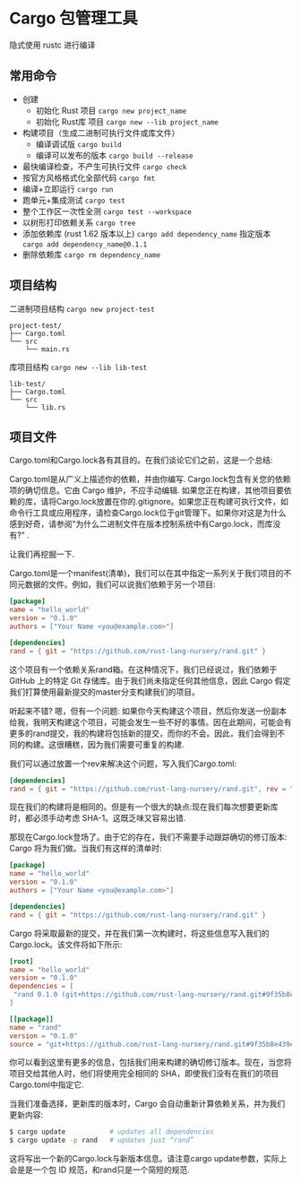 # Cargo 包管理工具

隐式使用 rustc 进行编译

## 常用命令

* 创建
    * 初始化 Rust 项目 `cargo new project_name`
    * 初始化 Rust库 项目 `cargo new --lib project_name`
* 构建项目（生成二进制可执行文件或库文件）
    * 编译调试版 `cargo build`
    * 编译可以发布的版本 `cargo build --release`
* 最快编译检查，不产生可执行文件
    `cargo check`
* 按官方风格格式化全部代码
    `cargo fmt`
* 编译+立即运行
    `cargo run`
* 跑单元+集成测试
    `cargo test`
* 整个工作区一次性全测
    `cargo test --workspace`
* 以树形打印依赖关系
    `cargo tree`
* 添加依赖库 (rust 1.62 版本以上)
    `cargo add dependency_name`
    指定版本 `cargo add dependency_name@0.1.1`
* 删除依赖库
    `cargo rm dependency_name`

## 项目结构

二进制项目结构 `cargo new project-test`

```text
project-test/  
├── Cargo.toml  
└── src  
    └── main.rs  
```

库项目结构 `cargo new --lib lib-test`

```text
lib-test/  
├── Cargo.toml  
└── src  
    └── lib.rs  
```

## 项目文件

Cargo.toml和Cargo.lock各有其目的。在我们谈论它们之前，这是一个总结:

Cargo.toml是从广义上描述你的依赖，并由你编写.
Cargo.lock包含有关您的依赖项的确切信息。它由 Cargo 维护，不应手动编辑.
如果您正在构建，其他项目要依赖的库，请将Cargo.lock放置在你的.gitignore。如果您正在构建可执行文件，如命令行工具或应用程序，请检查Cargo.lock位于git管理下。如果你对这是为什么感到好奇，请参阅"为什么二进制文件在版本控制系统中有Cargo.lock，而库没有?" .

让我们再挖掘一下.

Cargo.toml是一个manifest(清单)，我们可以在其中指定一系列关于我们项目的不同元数据的文件。例如，我们可以说我们依赖于另一个项目:

```toml
[package]
name = "hello_world"
version = "0.1.0"
authors = ["Your Name <you@example.com>"]

[dependencies]
rand = { git = "https://github.com/rust-lang-nursery/rand.git" }
```
这个项目有一个依赖关系rand箱。在这种情况下，我们已经说过，我们依赖于 GitHub 上的特定 Git 存储库。由于我们尚未指定任何其他信息，因此 Cargo 假定我们打算使用最新提交的master分支构建我们的项目。

听起来不错? 嗯，但有一个问题: 如果你今天构建这个项目，然后你发送一份副本给我，我明天构建这个项目，可能会发生一些不好的事情。因在此期间，可能会有更多的rand提交，我的构建将包括新的提交，而你的不会。因此，我们会得到不同的构建。这很糟糕，因为我们需要可重复的构建.

我们可以通过放置一个rev来解决这个问题，写入我们Cargo.toml:

```toml
[dependencies]
rand = { git = "https://github.com/rust-lang-nursery/rand.git", rev = "9f35b8e" }
```
现在我们的构建将是相同的。但是有一个很大的缺点:现在我们每次想要更新库时，都必须手动考虑 SHA-1。这既乏味又容易出错.

那现在Cargo.lock登场了。由于它的存在，我们不需要手动跟踪确切的修订版本: Cargo 将为我们做。当我们有这样的清单时:

```toml
[package]
name = "hello_world"
version = "0.1.0"
authors = ["Your Name <you@example.com>"]

[dependencies]
rand = { git = "https://github.com/rust-lang-nursery/rand.git" }
```
Cargo 将采取最新的提交，并在我们第一次构建时，将这些信息写入我们的Cargo.lock。该文件将如下所示:

```toml
[root]
name = "hello_world"
version = "0.1.0"
dependencies = [
 "rand 0.1.0 (git+https://github.com/rust-lang-nursery/rand.git#9f35b8e439eeedd60b9414c58f389bdc6a3284f9)"，
]

[[package]]
name = "rand"
version = "0.1.0"
source = "git+https://github.com/rust-lang-nursery/rand.git#9f35b8e439eeedd60b9414c58f389bdc6a3284f9"
```
你可以看到这里有更多的信息，包括我们用来构建的确切修订版本。现在，当您将项目交给其他人时，他们将使用完全相同的 SHA，即使我们没有在我们的项目Cargo.toml中指定它.

当我们准备选择，更新库的版本时，Cargo 会自动重新计算依赖关系，并为我们更新内容:

```bash
$ cargo update           # updates all dependencies
$ cargo update -p rand   # updates just “rand”
```
这将写出一个新的Cargo.lock与新版本信息。请注意cargo update参数，实际上会是是一个包 ID 规范，和rand只是一个简短的规范.
